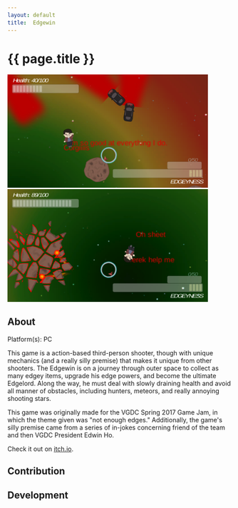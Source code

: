```yaml
---
layout:	default
title:	Edgewin
---
```


# {{ page.title }}
 
<img src="images/edgewin2.png" width="450">
<img src="images/edgewin3.png" width="450">

## About
Platform(s): PC

This game is a action-based third-person shooter, though with unique mechanics (and a really silly premise) that makes it unique from other shooters. The Edgewin is on a journey through outer space to collect as many edgey items, upgrade his edge powers, and become the ultimate Edgelord. Along the way, he must deal with slowly draining health and avoid all manner of obstacles, including hunters, meteors, and really annoying shooting stars. 

This game was originally made for the VGDC Spring 2017 Game Jam, in which the theme given was "not enough edges." Additionally, the game's silly premise came from a series of in-jokes concerning friend of the team and then VGDC President Edwin Ho.

Check it out on [itch.io](https://xuanf1.itch.io/edgewin-the-game).

## Contribution


## Development
